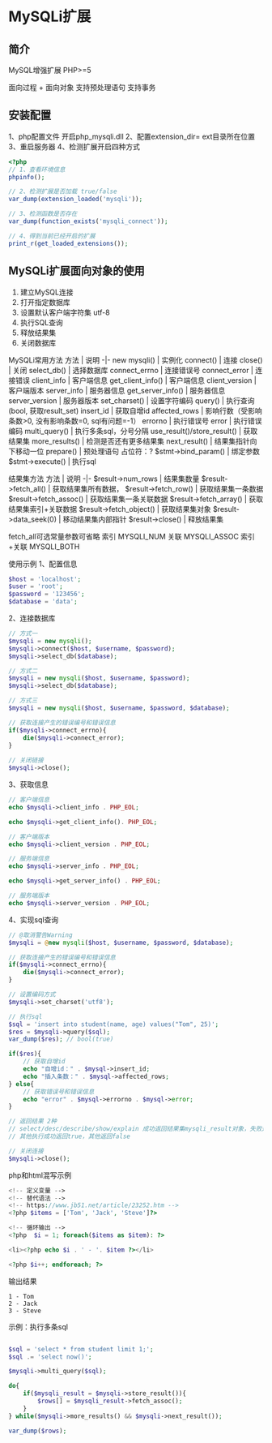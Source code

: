 # MySQLi扩展
## 简介
MySQL增强扩展 PHP>=5

面向过程 + 面向对象
支持预处理语句
支持事务

## 安装配置
1、php配置文件 开启php_mysqli.dll
2、配置extension_dir= ext目录所在位置
3、重启服务器
4、检测扩展开启四种方式
```php
<?php
// 1、查看环境信息
phpinfo();

// 2、检测扩展是否加载 true/false
var_dump(extension_loaded('mysqli'));

// 3、检测函数是否存在
var_dump(function_exists('mysqli_connect'));

// 4、得到当前已经开启的扩展
print_r(get_loaded_extensions());

```

## MySQLi扩展面向对象的使用
1. 建立MySQL连接
2. 打开指定数据库
3. 设置默认客户端字符集 utf-8
4. 执行SQL查询
5. 释放结果集
6. 关闭数据库

MySQLi常用方法
方法 | 说明
-|-
new mysqli() |  实例化
connect()  | 连接
close() |  关闭
select_db() |  选择数据库
connect_errno |  连接错误号
connect_error |  连接错误
client_info |  客户端信息
get_client_info() | 客户端信息
client_version |  客户端版本
server_info |  服务器信息
get_server_info() | 服务器信息
server_version | 服务器版本
set_charset() | 设置字符编码
query() | 执行查询(bool, 获取result_set)
insert_id | 获取自增id
affected_rows |  影响行数（受影响条数>0, 没有影响条数=0, sql有问题=-1）
errorno | 执行错误号
error | 执行错误编码
multi_query() | 执行多条sql，分号分隔
use_result()/store_result() | 获取结果集
more_results() | 检测是否还有更多结果集
next_result() | 结果集指针向下移动一位
prepare() | 预处理语句 占位符：?
$stmt->bind_param() | 绑定参数
$stmt->execute() | 执行sql

结果集方法
方法 | 说明
-|-
$result->num_rows | 结果集数量
$result->fetch_all() | 获取结果集所有数据， 
$result->fetch_row() | 获取结果集一条数据
$result->fetch_assoc() | 获取结果集一条关联数据
$result->fetch_array() | 获取结果集索引+关联数据
$result->fetch_object() | 获取结果集对象
$result->data_seek(0) | 移动结果集内部指针
$result->close() | 释放结果集

fetch_all可选常量参数可省略
索引 MYSQLI_NUM
关联 MYSQLI_ASSOC
索引+关联 MYSQLI_BOTH

使用示例
1、配置信息
```php
$host = 'localhost';
$user = 'root';
$password = '123456';
$database = 'data';
```

2、连接数据库
```php
// 方式一
$mysqli = new mysqli();
$mysqli->connect($host, $username, $password);
$mysqli->select_db($database);

// 方式二
$mysqli = new mysqli($host, $username, $password);
$mysqli->select_db($database);

// 方式三
$mysqli = new mysqli($host, $username, $password, $database);

// 获取连接产生的错误编号和错误信息
if($mysqli->connect_errno){
    die($mysqli->connect_error);
}
 
// 关闭链接
$mysqli->close();
```

3、获取信息
```php
// 客户端信息
echo $mysqli->client_info . PHP_EOL;

echo $mysqli->get_client_info(). PHP_EOL;

// 客户端版本
echo $mysqli->client_version . PHP_EOL;

// 服务端信息
echo $mysqli->server_info . PHP_EOL;

echo $mysqli->get_server_info() . PHP_EOL;

// 服务端版本
echo $mysqli->server_version . PHP_EOL;

```

4、实现sql查询
```php
// @取消警告Warning
$mysqli = @new mysqli($host, $username, $password, $database);

// 获取连接产生的错误编号和错误信息
if($mysqli->connect_errno){
    die($mysqli->connect_error);
}

// 设置编码方式
$mysqli->set_charset('utf8');

// 执行sql 
$sql = 'insert into student(name, age) values("Tom", 25)';
$res = $mysqli->query($sql);
var_dump($res); // bool(true)

if($res){
    // 获取自增id
    echo "自增id：" . $mysql->insert_id;
    echo "插入条数：" . $mysql->affected_rows;
} else{
    // 获取错误号和错误信息
    echo "error" . $mysql->errorno . $mysql->error;
}

// 返回结果 2种 
// select/desc/describe/show/explain 成功返回结果集mysqli_result对象，失败返回false
// 其他执行成功返回true，其他返回false

// 关闭连接
$mysqli->close();
```

php和html混写示例
```php
<!-- 定义变量 -->
<!-- 替代语法 -->
<!-- https://www.jb51.net/article/23252.htm -->
<?php $items = ['Tom', 'Jack', 'Steve']?>

<!-- 循环输出 -->
<?php  $i = 1; foreach($items as $item): ?>

<li><?php echo $i . ' - '. $item ?></li>

<?php $i++; endforeach; ?>

```
输出结果
```
1 - Tom
2 - Jack
3 - Steve
```

示例：执行多条sql
```php

$sql = 'select * from student limit 1;';
$sql .= 'select now()';

$mysqli->multi_query($sql);

do{
    if($mysqli_result = $mysqli->store_result()){
        $rows[] = $mysqli_result->fetch_assoc();
    }
} while($mysqli->more_results() && $mysqli->next_result());

var_dump($rows);
```
   